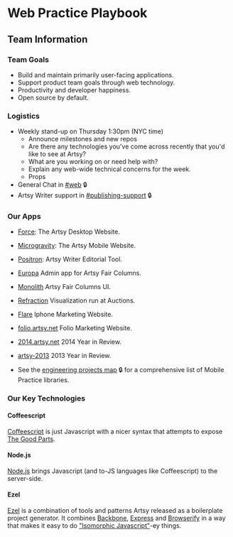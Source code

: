 # Web Practice Playbook

## Team Information

### Team Goals

- Build and maintain primarily user-facing applications.
- Support product team goals through web technology.
- Productivity and developer happiness.
- Open source by default.

### Logistics

- Weekly stand-up on Thursday 1:30pm (NYC time)
  - Announce milestones and new repos
  - Are there any technologies you've come across recently that you'd like to see at Artsy?
  - What are you working on or need help with?
  - Explain any web-wide technical concerns for the week.
  - Props
- General Chat in [#web](https://artsy.slack.com/messages/web/) 🔒
- Artsy Writer support in [#publishing-support](https://artsy.slack.com/messages/publishing-support/) 🔒

### Our Apps

- [Force](https://github.com/artsy/force): The Artsy Desktop Website.
- [Microgravity](https://github.com/artsy/microgravity): The Artsy Mobile Website.
- [Positron](https://github.com/artsy/positron): Artsy Writer Editorial Tool.
- [Europa](https://github.com/artsy/europa) Admin app for Artsy Fair Columns.
- [Monolith](https://github.com/artsy/monolith) Artsy Fair Columns UI.
- [Refraction](https://github.com/artsy/refraction) Visualization run at Auctions.
- [Flare](https://github.com/artsy/flare) Iphone Marketing Website.
- [folio.artsy.net](https://github.com/artsy/folio.artsy.net) Folio Marketing Website.
- [2014.artsy.net](https://github.com/artsy/2014.artsy.net) 2014 Year in Review.
- [artsy-2013](https://github.com/artsy/artsy-2013) 2013 Year in Review.

- See the [engineering projects map](https://trello.com/b/VLlTIM7l/artsy-engineering-projects-map) 🔒 for a
  comprehensive list of Mobile Practice libraries.

### Our Key Technologies

#### Coffeescript

[Coffeescript](https://coffeescript.org/) is just Javascript with a nicer syntax that attempts to expose
[The Good Parts](https://www.amazon.com/JavaScript-Good-Parts-Douglas-Crockford/dp/0596517742).

#### Node.js

[Node.js](https://nodejs.org/) brings Javascript (and to-JS languages like Coffeescript) to the server-side.

#### Ezel

[Ezel](https://github.com/artsy/ezel) is a combination of tools and patterns Artsy released as a boilerplate
project generator. It combines [Backbone](http://backbonejs.org/), [Express](https://expressjs.com/) and
[Browserify](http://browserify.org/) in a way that makes it easy to do
["Isomorphic Javascript"](https://medium.com/airbnb-engineering/isomorphic-javascript-the-future-of-web-apps-10882b7a2ebc)-ey things.
